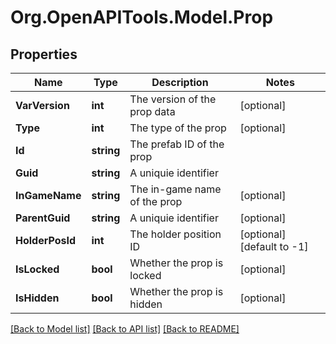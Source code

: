 # Org.OpenAPITools.Model.Prop

## Properties

Name | Type | Description | Notes
------------ | ------------- | ------------- | -------------
**VarVersion** | **int** | The version of the prop data | [optional] 
**Type** | **int** | The type of the prop | [optional] 
**Id** | **string** | The prefab ID of the prop | 
**Guid** | **string** | A uniquie identifier | 
**InGameName** | **string** | The in-game name of the prop | [optional] 
**ParentGuid** | **string** | A uniquie identifier | [optional] 
**HolderPosId** | **int** | The holder position ID | [optional] [default to -1]
**IsLocked** | **bool** | Whether the prop is locked | [optional] 
**IsHidden** | **bool** | Whether the prop is hidden | [optional] 

[[Back to Model list]](../README.md#documentation-for-models) [[Back to API list]](../README.md#documentation-for-api-endpoints) [[Back to README]](../README.md)

